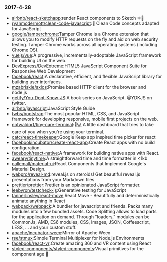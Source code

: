 ### 2017-4-28 
* [airbnb/react-sketchapp](https://github.com//airbnb/react-sketchapp):render React components to Sketch ⚛️💎 
* [ryanmcdermott/clean-code-javascript](https://github.com//ryanmcdermott/clean-code-javascript):🛁 Clean Code concepts adapted for JavaScript 
* [google/tamperchrome](https://github.com//google/tamperchrome):Tamper Chrome is a Chrome extension that allows you to modify HTTP requests on the fly and aid on web security testing. Tamper Chrome works across all operating systems (including Chrome OS). 
* [vuejs/vue](https://github.com//vuejs/vue):A progressive, incrementally-adoptable JavaScript framework for building UI on the web. 
* [DevExpress/DevExtreme](https://github.com//DevExpress/DevExtreme):HTML5 JavaScript Component Suite for Responsive Web Development 
* [facebook/react](https://github.com//facebook/react):A declarative, efficient, and flexible JavaScript library for building user interfaces. 
* [mzabriskie/axios](https://github.com//mzabriskie/axios):Promise based HTTP client for the browser and node.js 
* [getify/You-Dont-Know-JS](https://github.com//getify/You-Dont-Know-JS):A book series on JavaScript. @YDKJS on twitter. 
* [airbnb/javascript](https://github.com//airbnb/javascript):JavaScript Style Guide 
* [twbs/bootstrap](https://github.com//twbs/bootstrap):The most popular HTML, CSS, and JavaScript framework for developing responsive, mobile first projects on the web. 
* [notwaldorf/tiny-care-terminal](https://github.com//notwaldorf/tiny-care-terminal):💖💻 A little dashboard that tries to take care of you when you're using your terminal. 
* [catc/react-timekeeper](https://github.com//catc/react-timekeeper):Google Keep app inspired time picker for react 
* [facebookincubator/create-react-app](https://github.com//facebookincubator/create-react-app):Create React apps with no build configuration. 
* [facebook/react-native](https://github.com//facebook/react-native):A framework for building native apps with React. 
* [aweary/tinytime](https://github.com//aweary/tinytime):A straightforward time and time formatter in <1kb 
* [callemall/material-ui](https://github.com//callemall/material-ui):React Components that Implement Google's Material Design. 
* [webpro/reveal-md](https://github.com//webpro/reveal-md):reveal.js on steroids! Get beautiful reveal.js presentations from your Markdown files 
* [prettier/prettier](https://github.com//prettier/prettier):Prettier is an opinionated JavaScript formatter. 
* [leebyron/testcheck-js](https://github.com//leebyron/testcheck-js):Generative testing for JavaScript 
* [tannerlinsley/react-move](https://github.com//tannerlinsley/react-move):React Move - Beautifully and deterministically animate anything in React 
* [webpack/webpack](https://github.com//webpack/webpack):A bundler for javascript and friends. Packs many modules into a few bundled assets. Code Splitting allows to load parts for the application on demand. Through "loaders," modules can be CommonJs, AMD, ES6 modules, CSS, Images, JSON, Coffeescript, LESS, ... and your custom stuff. 
* [apache/incubator-weex](https://github.com//apache/incubator-weex):Mirror of Apache Weex 
* [rse/stmux](https://github.com//rse/stmux):Simple Terminal Multiplexer for Node.js Environments 
* [facebook/react-vr](https://github.com//facebook/react-vr):Create amazing 360 and VR content using React 
* [styled-components/styled-components](https://github.com//styled-components/styled-components):Visual primitives for the component age 💅 

